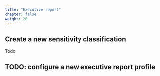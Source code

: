 ```yaml
---
title: "Executive report"
chapter: false
weight: 20
---
```


## Create a new sensitivity classification
Todo
## TODO: configure a new executive report profile